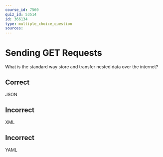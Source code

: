 ```yaml
---
course_id: 7560
quiz_id: 53514
id: 366134
type: multiple_choice_question
sources:
---
```


# Sending GET Requests

What is the standard way store and transfer nested data over the internet?&nbsp;

## Correct

JSON

## Incorrect

XML

## Incorrect

YAML
